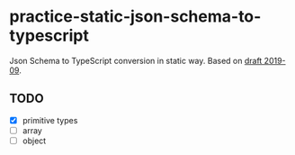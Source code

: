 # practice-static-json-schema-to-typescript

Json Schema to TypeScript conversion in static way.
Based on [draft 2019-09](https://json-schema.org/draft/2019-09/json-schema-core.html).

## TODO

- [x] primitive types
- [ ] array
- [ ] object
